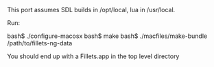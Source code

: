 This port assumes SDL builds in /opt/local, lua in /usr/local. 

Run:

bash$ ./configure-macosx
bash$ make
bash$ ./macfiles/make-bundle <version> /path/to/fillets-ng-data

You should end up with a Fillets.app in the top level directory
